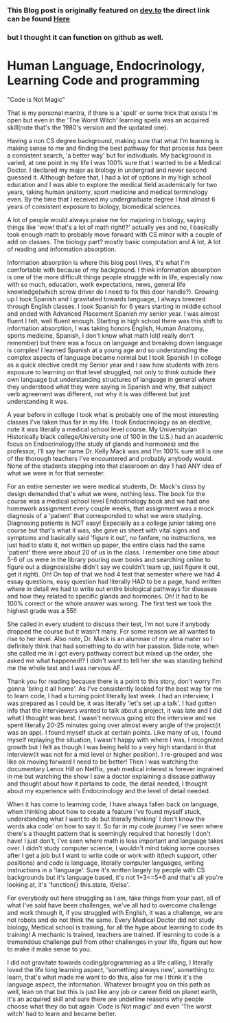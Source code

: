 ### This Blog post is originally featured on [dev.to](dev.to) the direct link can be found [Here](https://dev.to/deethompson/human-language-endocrinology-learning-code-and-programming-4fj7) 
### but I thought it can function on github as well.

# Human Language, Endocrinology, Learning Code and programming

"Code is Not Magic"

That is my personal mantra, if there is a 'spell' or some trick that exists I'm open but even in the 'The Worst Witch' learning spells was an acquired skill(note that's the 1980's version and the updated one).

Having a non CS degree background, making sure that what I'm learning is making sense to me and finding the best pathway for that process has been a consistent search, 'a better way' but for individuals. My background is varied, at one point in my life I was 100% sure that I wanted to be a Medical Doctor. I declared my major as biology in undergrad and never second guessed it. Although before that, I had a lot of options in my high school education and I was able to explore the medical field academically for two years, taking human anatomy, sport medicine and medical terminology even. By the time that I received my undergraduate degree I had almost 6 years of consistent exposure to biology, biomedical sciences.

A lot of people would always praise me for majoring in biology, saying things like 'wow! that's a lot of math right!?' actually yes and no, I basically took enough math to probably move forward with CS minor with a couple of add on classes. The biology part? mostly basic computation and A lot, A lot of reading and information absorption.

Information absorption is where this blog post lives, it's what I'm comfortable with because of my background. I think information absorption is one of the more difficult things people struggle with in life, especially now with so much, education, work expectations, news, general life knowledge(which screw driver do I need to fix this door handle?). Growing up I took Spanish and I gravitated towards language, I always breezed through English classes. I took Spanish for 6 years starting in middle school and ended with Advanced Placement Spanish my senior year. I was almost fluent I felt, well fluent enough. Starting in high school there was this shift to information absorption, I was taking honors English, Human Anatomy, sports medicine, Spanish, I don't know what math lol(I really don't remember) but there was a focus on language and breaking down language is complex! I learned Spanish at a young age and so understanding the complex aspects of language became normal but I took Spanish I in college as a quick elective credit my Senior year and I saw how students with zero exposure to learning on that level struggled, not only to think outside their own language but understanding structures of language in general where they understood what they were saying in Spanish and why, that subject verb agreement was different, not why it is was different but just understanding it was.

A year before in college I took what is probably one of the most interesting classes I've taken thus far in my life. I took Endocrinology as an elective, note it was literally a medical school level course. My University(an Historically black college/University one of 100 in the U.S.) had an academic focus on Endocrinology(the study of glands and hormones) and the professor, I'll say her name Dr. Kelly Mack was and I'm 100% sure still is one of the thorough teachers I've encountered and probably anybody would. None of the students stepping into that classroom on day 1 had ANY idea of what we were in for that semester.

For an entire semester we were medical students, Dr. Mack's class by design demanded that's what we were, nothing less. The book for the course was a medical school level Endocrinology book and we had one homework assignment every couple weeks, that assignment was a mock diagnosis of a 'patient' that corresponded to what we were studying. Diagnosing patients is NOT easy! Especially as a college junior taking one course but that's what it was, she gave us sheet with vital signs and symptoms and basically said 'figure it out', no fanfare, no instructions, we just had to state it, not written up paper, the entire class had the same 'patient' there were about 20 of us in the class. I remember one time about 5-6 of us were in the library pouring over books and searching online to figure out a diagnosis(she didn't say we couldn't team up, just figure it out, get it right). Oh! On top of that we had 4 test that semester where we had 4 essay questions, easy question had literally HAD to be a page, hand written where in detail we had to write out entire biological pathways for diseases and how they related to specific glands and hormones. Oh! It had to be 100% correct or the whole answer was wrong. The first test we took the highest grade was a 55!!

She called in every student to discuss their test, I'm not sure if anybody dropped the course but it wasn't many. For some reason we all wanted to rise to her level. Also note, Dr. Mack is an alumnae of my alma mater so I definitely think that had something to do with her passion. Side note, when she called me in I got every pathway correct but mixed up the order, she asked me what happened!? I didn't want to tell her she was standing behind me the whole test and I was nervous AF.

Thank you for reading because there is a point to this story, don't worry I'm gonna 'bring it all home'. As I've consistently looked for the best way for me to learn code, I had a turning point literally last week. I had an interview, I was prepared as I could be, it was literally 'let's set up a talk'. I had gotten info that the interviewers wanted to talk about a project, it was late and I did what I thought was best. I wasn't nervous going into the interview and we spent literally 20-25 minutes going over almost every angle of the project(it was an app). I found myself stuck at certain points. Like many of us, I found myself replaying the situation, I wasn't happy with where I was, I recognized growth but I felt as though I was being held to a very high standard in that interview(it was not for a mid level or higher position). I re-grouped and was like ok moving forward I need to be better! Then I was watching the documentary Lenox Hill on Netflix, yeah medical interest is forever ingrained in me but watching the show I saw a doctor explaining a disease pathway and thought about how it pertains to code, the detail needed, I thought about my experience with Endocrinology and the level of detail needed.

When it has come to learning code, I have always fallen back on language, when thinking about how to create a feature I've found myself stuck, understanding what I want to do but literally thinking' I don't know the words aka code' on how to say it. So far in my code journey I've seen where there's a thought pattern that is seemingly required that honestly I don't have! I just don't, I've seen where math is less important and language takes over. I didn't study computer science, I wouldn't mind taking some courses after I get a job but I want to write code or work with it(tech support, other positions) and code is language, literally computer languages, writing instructions in a 'language'. Sure it's written largely by people with CS backgrounds but it's language based, it's not 1+3<=5+6 and that's all you're looking at, it's 'function{} this.state, if/else'.

For everybody out here struggling as I am, take things from your past, all of what I've said have been challenges, we've all had to overcome challenge and work through it, if you struggled with English, it was a challenge, we are not robots and do not think the same. Every Medical Doctor did not study biology, Medical school is training, for all the hype about learning to code its training! A mechanic is trained, teachers are trained. If learning to code is a tremendous challenge pull from other challenges in your life, figure out how to make it make sense to you.

I did not gravitate towards coding/programming as a life calling, I literally loved the life long learning aspect, 'something always new', something to learn, that's what made me want to do this, also for me I think it's the language aspect, the information. Whatever brought you on this path as well, lean on that but this is just like any job or career field on planet earth, it's an acquired skill and sure there are underline reasons why people choose what they do but again 'Code is Not magic' and even 'The worst witch' had to learn and became better.
